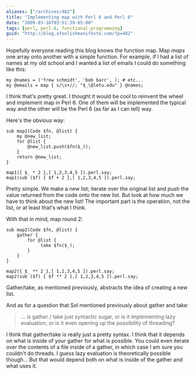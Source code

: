 ```yaml
---
aliases: ["/archives/482"]
title: "Implementing map with Perl 6 and Perl 6"
date: "2009-03-16T03:51:39-05:00"
tags: [perl, perl-6, functional-programming]
guid: "http://blog.afoolishmanifesto.com/?p=482"
---
```

Hopefully everyone reading this blog knows the function map. Map _maps_ one array onto another with a simple function. For example, if I had a list of names at my old school and I wanted a list of emails I could do something like this:

    my @names = ('frew schmidt', 'bob barr', ); # etc...
    my @emails = map { s/\s+//; "$_\@letu.edu" } @names;

I think that's pretty great. I thought it would be cool to reinvent the wheel and implement map in Perl 6. One of them will be implemented the typical way and the other will be the Perl 6 (as far as I can tell) way.

Here's the obvious way:

    sub map1(Code $fn, @list) {
        my @new_list;
        for @list {
            @new_list.push($fn($_));
        }
        return @new_list;
    }

    map1({ $_ * 2 },[ 1,2,3,4,5 ]).perl.say;
    map1(sub ($f) { $f + 2 },[ 1,2,3,4,5 ]).perl.say;

Pretty simple. We make a new list; iterate over the original list and push the value returned from the code onto the new list. But look at how much we have to think about the new list! The important part is the operation, not the list, or at least that's what I think.

With that in mind, map round 2:

    sub map2(Code $fn, @list) {
        gather {
            for @list {
                 take $fn($_);
            }
        }
    }

    map2({ $_ ** 2 },[ 1,2,3,4,5 ]).perl.say;
    map2(sub ($f) { $f ** 2 },[ 1,2,3,4,5 ]).perl.say;

Gather/take, as mentioned previously, abstracts the idea of creating a new list.

And as for a question that Sol mentioned previously about gather and take:

> ... is gather / take just syntactic sugar, or is it implementing lazy evaluation, or is it even opening up the possibility of threading?

I think that gather/take is really just a pretty syntax. I think that it depends on what is inside of your gather for what is possible. You could even iterate over the contents of a file inside of a gather, in which case I am sure you couldn't do threads. I guess lazy evaluation is theoretically possible though... But that would depend both on what is inside of the gather and what uses it.
